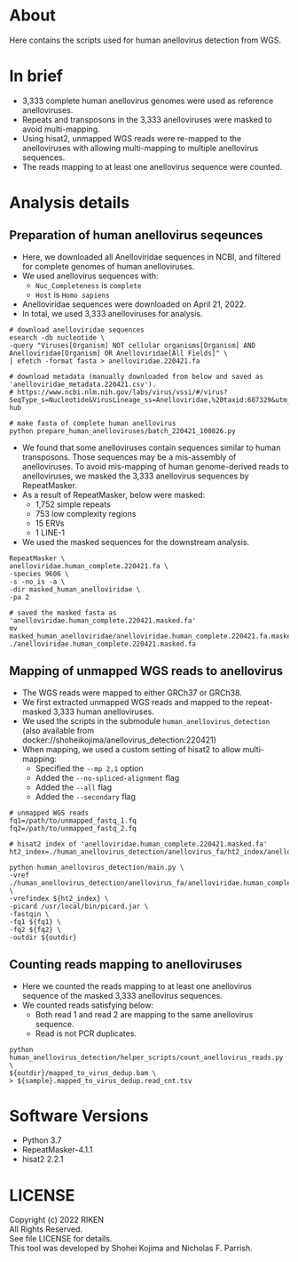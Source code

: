 # About
Here contains the scripts used for human anellovirus detection from WGS.  

# In brief
- 3,333 complete human anellovirus genomes were used as reference anelloviruses.  
- Repeats and transposons in the 3,333 anelloviruses were masked to avoid multi-mapping.  
- Using hisat2, unmapped WGS reads were re-mapped to the anelloviruses with allowing multi-mapping to multiple anellovirus sequences.  
- The reads mapping to at least one anellovirus sequence were counted.  

# Analysis details
## Preparation of human anellovirus seqeunces
- Here, we downloaded all Anelloviridae sequences in NCBI, and filtered for complete genomes of human anelloviruses.  
- We used anellovirus sequences with:  
    - `Nuc_Completeness` is `complete`  
    - `Host` is `Homo sapiens`  
- Anelloviridae sequences were downloaded on April 21, 2022.  
- In total, we used 3,333 anelloviruses for analysis.  

```
# download anelloviridae sequences
esearch -db nucleotide \
-query "Viruses[Organism] NOT cellular organisms[Organism] AND Anelloviridae[Organism] OR Anelloviridae[All Fields]" \
| efetch -format fasta > anelloviridae.220421.fa

# download metadata (manually downloaded from below and saved as 'anelloviridae_metadata.220421.csv').
# https://www.ncbi.nlm.nih.gov/labs/virus/vssi/#/virus?SeqType_s=Nucleotide&VirusLineage_ss=Anelloviridae,%20taxid:687329&utm_source=data-hub

# make fasta of complete human anellovirus
python prepare_human_anelloviruses/batch_220421_100826.py
```

- We found that some anelloviruses contain sequences similar to human transposons. Those sequences may be a mis-assembly of anelloviruses. To avoid mis-mapping of human genome-derived reads to anelloviruses, we masked the 3,333 anellovirus sequences by RepeatMasker.  
- As a result of RepeatMasker, below were masked:  
    - 1,752 simple repeats  
    - 753 low complexity regions  
    - 15 ERVs  
    - 1 LINE-1  
- We used the masked sequences for the downstream analysis.  
```
RepeatMasker \
anelloviridae.human_complete.220421.fa \
-species 9606 \
-s -no_is -a \
-dir masked_human_anelloviridae \
-pa 2

# saved the masked fasta as 'anelloviridae.human_complete.220421.masked.fa'
mv masked_human_anelloviridae/anelloviridae.human_complete.220421.fa.masked ./anelloviridae.human_complete.220421.masked.fa
```

## Mapping of unmapped WGS reads to anellovirus
- The WGS reads were mapped to either GRCh37 or GRCh38.  
- We first extracted unmapped WGS reads and mapped to the repeat-masked 3,333 human anelloviruses.  
- We used the scripts in the submodule `human_anellovirus_detection` (also available from docker://shoheikojima/anellovirus_detection:220421)  
- When mapping, we used a custom setting of hisat2 to allow multi-mapping:  
    - Specified the `--mp 2,1` option  
    - Added the `--no-spliced-alignment` flag  
    - Added the `--all` flag  
    - Added the `--secondary` flag  

```
# unmapped WGS reads
fq1=/path/to/unmapped_fastq_1.fq
fq2=/path/to/unmapped_fastq_2.fq

# hisat2 index of 'anelloviridae.human_complete.220421.masked.fa'
ht2_index=./human_anellovirus_detection/anellovirus_fa/ht2_index/anelloviridae.human_complete.220421.masked

python human_anellovirus_detection/main.py \
-vref ./human_anellovirus_detection/anellovirus_fa/anelloviridae.human_complete.220421.masked.fa \
-vrefindex ${ht2_index} \
-picard /usr/local/bin/picard.jar \
-fastqin \
-fq1 ${fq1} \
-fq2 ${fq2} \
-outdir ${outdir}
```

## Counting reads mapping to anelloviruses  
- Here we counted the reads mapping to at least one anellovirus sequence of the masked 3,333 anellovirus sequences.  
- We counted reads satisfying below:  
    - Both read 1 and read 2 are mapping to the same anellovirus sequence.  
    - Read is not PCR duplicates.  

```
python human_anellovirus_detection/helper_scripts/count_anellovirus_reads.py \
${outdir}/mapped_to_virus_dedup.bam \
> ${sample}.mapped_to_virus_dedup.read_cnt.tsv
```

# Software Versions
- Python 3.7  
- RepeatMasker-4.1.1  
- hisat2 2.2.1  


# LICENSE
Copyright (c) 2022 RIKEN  
All Rights Reserved.  
See file LICENSE for details.  
This tool was developed by Shohei Kojima and Nicholas F. Parrish.  
